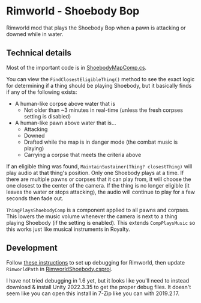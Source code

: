 ﻿# Rimworld - Shoebody Bop

Rimworld mod that plays the Shoebody Bop when a pawn is attacking or downed while in water.

## Technical details

Most of the important code is in [ShoebodyMapComp.cs](RimworldShoebody/ShoebodyMapComp.cs).

You can view the `FindClosestEligibleThing()` method to see the exact logic for determining if a thing should be playing Shoebody,
but it basically finds if any of the following exists:

- A human-like corpse above water that is
  - Not older than ~3 minutes in real-time (unless the fresh corpses setting is disabled)
- A human-like pawn above water that is...
  - Attacking
  - Downed
  - Drafted while the map is in danger mode (the combat music is playing)
  - Carrying a corpse that meets the criteria above

If an eligible thing was found, `MaintainSustainer(Thing? closestThing)` will play audio at that thing's position.
Only one Shoebody plays at a time. If there are multiple pawns or corpses that it can play from, it will choose the one
closest to the center of the camera. If the thing is no longer eligible (it leaves the water or stops attacking),
the audio will continue to play for a few seconds then fade out.

`ThingPlaysShoebodyComp` is a component applied to all pawns and corpses.
This lowers the music volume whenever the camera is next to a thing playing Shoebody (if the setting is enabled).
This extends `CompPlaysMusic` so this works just like musical instruments in Royalty.

## Development

Follow [these instructions](https://ludeon.com/forums/index.php?topic=51589.0) to set up debugging for Rimworld, then update `RimworldPath` in [RimworldShoebody.csproj](RimworldShoebody/RimworldShoebody.csproj).

I have not tried debugging in 1.6 yet, but it looks like you'll need to instead download & install Unity 2022.3.35 to get the proper debug files.
It doesn't seem like you can open this install in 7-Zip like you can with 2019.2.17.
